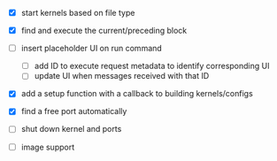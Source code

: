 - [x] start kernels based on file type
- [x] find and execute the current/preceding block
- [ ] insert placeholder UI on run command
    - [ ] add ID to execute request metadata to identify corresponding UI
    - [ ] update UI when messages received with that ID
- [x] add a setup function with a callback to building kernels/configs
- [x] find a free port automatically
- [ ] shut down kernel and ports

- [ ] image support
